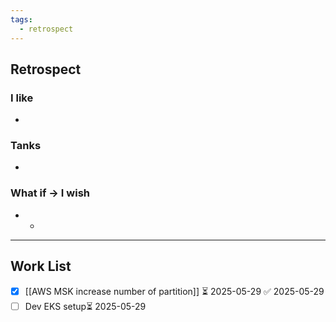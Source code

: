 ```yaml
---
tags:
  - retrospect
---
```


## Retrospect
### I like
- 
### Tanks
- 
### What if -> I wish
- 
	- 
---
## Work List
- [x] [[AWS MSK increase number of partition]] ⏳ 2025-05-29 ✅ 2025-05-29
- [ ] Dev EKS setup⏳ 2025-05-29 